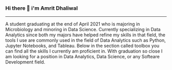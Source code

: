 ### Hi there 👋 i'm Amrit Dhaliwal

---

A student graduating at the end of April 2021 who is majoring in Microbiology and minoring in Data Science. 
Currently specializing in Data Analytics since both my majors have helped refine my skills in that field,
the tools I use are commonly used in the field of Data Analytics such as Python, Jupyter Notebooks, and Tableau.
Below in the section called toolbox you can find all the skills I currently am proficient in.
With graduation so close I am looking for a position in Data Analytics, Data Science, or any Softeare Development field.

<!--
**AmrDhaliwal/AmrDhaliwal** is a ✨ _special_ ✨ repository because its `README.md` (this file) appears on your GitHub profile.

Here are some ideas to get you started:

- 🔭 I’m currently working on ...
- 🌱 I’m currently learning ...
- 👯 I’m looking to collaborate on ...
- 🤔 I’m looking for help with ...
- 💬 Ask me about ...
- 📫 How to reach me: ...
- 😄 Pronouns: ...
- ⚡ Fun fact: ...
-->
